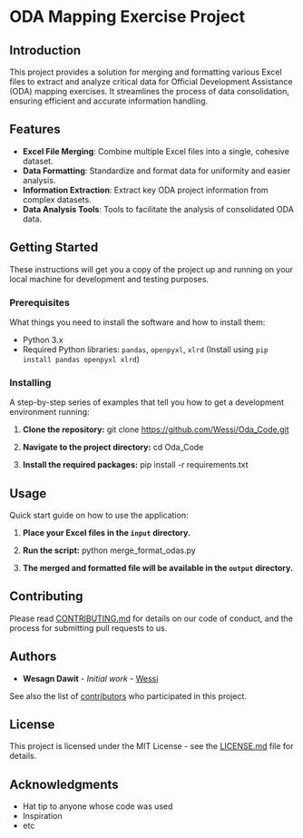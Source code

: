 # ODA Mapping Exercise Project

## Introduction
This project provides a solution for merging and formatting various Excel files to extract and analyze critical data for Official Development Assistance (ODA) mapping exercises. It streamlines the process of data consolidation, ensuring efficient and accurate information handling.

## Features
- **Excel File Merging**: Combine multiple Excel files into a single, cohesive dataset.
- **Data Formatting**: Standardize and format data for uniformity and easier analysis.
- **Information Extraction**: Extract key ODA project information from complex datasets.
- **Data Analysis Tools**: Tools to facilitate the analysis of consolidated ODA data.

## Getting Started
These instructions will get you a copy of the project up and running on your local machine for development and testing purposes.

### Prerequisites
What things you need to install the software and how to install them:
- Python 3.x
- Required Python libraries: `pandas`, `openpyxl`, `xlrd` (Install using `pip install pandas openpyxl xlrd`)

### Installing
A step-by-step series of examples that tell you how to get a development environment running:

1. **Clone the repository:**
git clone https://github.com/Wessi/Oda_Code.git

2. **Navigate to the project directory:**
cd Oda_Code

3. **Install the required packages:**
pip install -r requirements.txt


## Usage
Quick start guide on how to use the application:

1. **Place your Excel files in the `input` directory.**
2. **Run the script:**
python merge_format_odas.py

3. **The merged and formatted file will be available in the `output` directory.**

## Contributing
Please read [CONTRIBUTING.md](CONTRIBUTING.md) for details on our code of conduct, and the process for submitting pull requests to us.

## Authors
- **Wesagn Dawit** - *Initial work* - [Wessi](https://github.com/Wessi)

See also the list of [contributors](https://github.com/Wessi/Oda_Code/contributors) who participated in this project.

## License
This project is licensed under the MIT License - see the [LICENSE.md](LICENSE.md) file for details.

## Acknowledgments
- Hat tip to anyone whose code was used
- Inspiration
- etc

